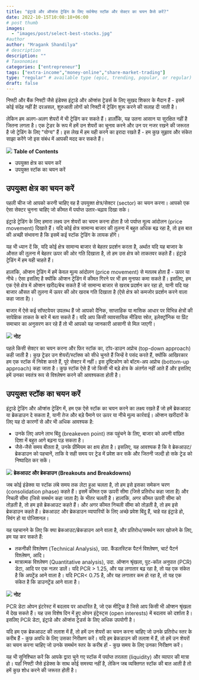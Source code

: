 ```yaml
---
title: "इंट्राडे और ऑप्शंस ट्रेडिंग के लिए सर्वश्रेष्ठ स्टॉक और सेक्टर का चयन कैसे करें?"
date: 2022-10-15T10:08:18+06:00
# post thumb
images:
  - "images/post/select-best-stocks.jpg"
#author
author: "Mragank Shandilya"
# description
description: ""
# Taxonomies
categories: ["entrepreneur"]
tags: ["extra-income","money-online","share-market-trading"]
type: "regular" # available type (epic, trending, popular, or regular)
draft: false
---
```


निफ्टी और बैंक निफ्टी जैसे इंडेक्स इंट्राडे और ऑप्शंस ट्रेडर्स के लिए सुखद शिकार के मैदान हैं - इसमें कोई संदेह नहीं है! दरअसल, शुरुआती लोगों को निफ्टी में ट्रेडिंग शुरू करने की सलाह दी जाती है।

लेकिन हम अलग-अलग शेयरों में भी ट्रेडिंग कर सकते हैं। हालाँकि, यह उतना आसान या सुरक्षित नहीं है जितना लगता है। एक ट्रेडर के रूप में हमें उन शेयरों का चुनाव करने और उन पर नजर रखने की जरूरत है जो ट्रेडिंग के लिए "योग्य" हैं। इस लेख में हम यही करने का इरादा रखते हैं - हम कुछ सुझाव और संकेत साझा करेंगे जो इस संबंध में आपकी मदद कर सकते हैं।

<div class="toc-mak">
<img src="../../../images/pencil.png">
<b>Table of Contents</b>
<ul>
<li>उपयुक्त क्षेत्र का चयन करें</li>
<li>उपयुक्त स्टॉक का चयन करें</li>
</ul>
</div>

## उपयुक्त क्षेत्र का चयन करें

पहली चीज जो आपको करनी चाहिए वह है उपयुक्त क्षेत्र/सेक्टर (sector) का चयन करना। आपको एक ऐसा सेक्टर चुनना चाहिए जो कीमत में पर्याप्त उतार-चढ़ाव दिखा सके।

इंट्राडे ट्रेडिंग के लिए हमारा लक्ष्य उन शेयरों का चयन करना होता है जो पर्याप्त मूल्य आंदोलन (price movement) दिखाते हैं। यदि कोई क्षेत्र सामान्य  बाजार की तुलना में बहुत अधिक बढ़ रहा है, तो इस बात की अच्छी संभावना है कि इसमें कई स्टॉक ट्रेडिंग के लायक होंगे।

यह भी ध्यान दें कि, यदि कोई क्षेत्र सामान्य बाजार से बेहतर प्रदर्शन करता है, अर्थात यदि यह बाजार के औसत की तुलना में बेहतर ऊपर की ओर गति दिखाता है, तो हम उस क्षेत्र को ताकतवर कहते हैं। इंट्राडे ट्रेडिंग में हम यही चाहते हैं।

हालांकि, ऑप्शन ट्रेडिंग में हमें केवल मूल्य आंदोलन (price movement) से मतलब होता हैं - ऊपर या नीचे। ऐसा इसलिए है क्योंकि ऑप्शन ट्रेडिंग में कीमत गिरने पर भी हम मुनाफा कमा सकते हैं। इसलिए, हम एक ऐसे क्षेत्र में ऑप्शन खरीद/बेच सकते हैं जो सामान्य बाजार से खराब प्रदर्शन कर रहा हो, यानी यदि यह बाजार औसत की तुलना में ऊपर की ओर खराब गति दिखाता है (ऐसे क्षेत्र को कमजोर प्रदर्शन करने वाला कहा जाता है)।

बाजार में ऐसे कई सॉफ्टवेयर उपलब्ध हैं जो आपको दैनिक, साप्ताहिक या मासिक आधार पर विभिन्न क्षेत्रों की सापेक्षिक ताकत के बारे में बता सकते हैं। यदि आप किसी व्यावसायिक मीडिया स्रोत, इलेक्ट्रॉनिक या प्रिंट समाचार का अनुसरण कर रहे हैं तो भी आपको यह जानकारी आसानी से मिल जाएगी।

<div class="toc-mak">
  <img src="../../../images/pencil.png">
  <b>नोट</b><br>

पहले किसी सेक्टर का चयन करना और फिर स्टॉक का, टॉप-डाउन अप्रोच (top-down approach) कही जाती है। कुछ ट्रेडर उन शेयरों/स्टॉक्स को सीधे चुनते हैं जिन्हें वे पसंद करते हैं, क्योंकि आखिरकार हम एक स्टॉक में निवेश करते हैं, पूरे सेक्टर में नहीं। इस दृष्टिकोण को बॉटम-अप अप्रोच (bottom-up approach) कहा जाता है। कुछ स्टॉक ऐसे हैं जो किसी भी बड़े क्षेत्र के अंतर्गत नहीं आते हैं और इसलिए हमें उनका स्वतंत्र रूप से विश्लेषण करने की आवश्यकता होती है।
</div>


## उपयुक्त स्टॉक का चयन करें

इंट्राडे ट्रेडिंग और ऑप्शंस ट्रेडिंग में, हम एक ऐसे स्टॉक का चयन करने का लक्ष्य रखते हैं जो हमें ब्रेकआउट या ब्रेकडाउन दे सकता है, यानी तेज और बड़े पैमाने पर ऊपर या नीचे मूल्य कार्रवाई। ऑप्शन खरीदारों के लिए यह दो कारणों से और भी अधिक आवश्यक है:
* उनके लिए अपने लाभ बिंदु (breakeven point) तक पहुंचने के लिए, बाजार को अपनी वांछित दिशा में बहुत आगे बढ़ना पड़ सकता है।
* जैसे-जैसे समय बीतता है, उनके प्रीमियम का क्षय होता है। इसलिए, यह आवश्यक है कि वे ब्रेकआउट/ब्रेकडाउन को पहचानें, ताकि वे सही समय पर ट्रेड में प्रवेश कर सकें और जितनी जल्दी हो सके ट्रेड को निष्पादित कर सकें।

<div class="toc-mak">
  <img src="../../../images/pencil.png">
  <b>ब्रेकआउट और ब्रेकडाउन (Breakouts and Breakdowns)</b><br>

जब कोई इंडेक्स या स्टॉक लंबे समय तक लेटा हुआ चलता है, तो हम इसे इसका समेकन चरण (consolidation phase) कहते हैं। इसमें कीमत एक ऊपरी सीमा (जिसे प्रतिरोध कहा जाता है) और निचली सीमा (जिसे समर्थन कहा जाता है) के भीतर चलती है। हालांकि, अगर कीमत ऊपरी सीमा को तोड़ती है, तो हम इसे ब्रेकआउट कहते हैं। और अगर कीमत निचली सीमा को तोड़ती है, तो हम इसे ब्रेकडाउन कहते हैं। ब्रेकआउट और ब्रेकडाउन व्यापारियों के लिए अच्छे प्रवेश बिंदु हैं, चाहे वह इंट्राडे हो, स्विंग हो या पोजिशनल।
</div>

यह पहचानने के लिए कि क्या ब्रेकआउट/ब्रेकडाउन आने वाला है, और प्रतिरोध/समर्थन स्तर खोजने के लिए, हम यह कर सकते हैं:
* तकनीकी विश्लेषण (Technical Analysis), उदा. कैंडलस्टिक पैटर्न विश्लेषण, चार्ट पैटर्न विश्लेषण, आदि।
* मात्रात्मक विश्लेषण (Quantitative analysis), उदा. ऑप्शन श्रृंखला, पुट-कॉल अनुपात (PCR) डेटा, आदि पर एक नज़र डालें। यदि PCR > 1.25, और यह लगातार बढ़ रहा है, तो यह एक संकेत है कि अपट्रेंड आने वाला है। यदि PCR< 0.75 है, और यह लगातार कम हो रहा है, तो यह एक संकेत है कि डाउनट्रेंड आने वाला है।

<div class="toc-mak">
  <img src="../../../images/pencil.png">
  <b>नोट</b><br>

PCR डेटा ओपन इंटरेस्ट में बदलाव पर आधारित है, जो एक मीट्रिक है जिसे आप किसी भी ऑप्शन श्रृंखला में देख सकते हैं। यह उस विशेष दिन में हुए ओपन इंट्रेस्ट्स (open interests) में बदलाव को दर्शाता है। इसलिए PCR डेटा, इंट्राडे और ऑप्शंस ट्रेडर्स के लिए अधिक उपयोगी है।
</div>

यदि हम एक ब्रेकआउट की तलाश में हैं, तो हमें उन शेयरों का चयन करना चाहिए जो उनके प्रतिरोध स्तर के करीब हैं - कुछ अवधि के लिए उसका निरीक्षण करें। यदि हम ब्रेकडाउन की तलाश में हैं, तो हमें उन शेयरों का चयन करना चाहिए जो उनके समर्थन स्तर के करीब हों - कुछ समय के लिए उनका निरीक्षण करें।

यह भी सुनिश्चित करें कि आपके द्वारा चुने गए स्टॉक में पर्याप्त तरलता (liquidity) और व्यापार की मात्रा हो। यहाँ निफ्टी जैसे इंडेक्स के साथ कोई समस्या नहीं है, लेकिन जब व्यक्तिगत स्टॉक की बात आती है तो हमें कुछ शोध करने की जरूरत होती है।

